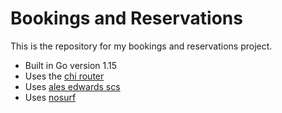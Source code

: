 # Bookings and Reservations

This is the repository for my bookings and reservations project.

- Built in Go version 1.15
- Uses the [chi router](https://github.com/go-chi/chi)
- Uses [ales edwards scs](https://github.com/alexedwards/scs/v2)
- Uses [nosurf](https://github.com/justinas/nosurf)

